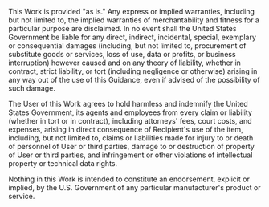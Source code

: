 This Work is provided "as is." Any express or implied warranties, including but not limited to, the
implied warranties of merchantability and fitness for a particular purpose are disclaimed. In no event
shall the United States Government be liable for any direct, indirect, incidental, special, exemplary or
consequential damages (including, but not limited to, procurement of substitute goods or services, loss
of use, data or profits, or business interruption) however caused and on any theory of liability, whether
in contract, strict liability, or tort (including negligence or otherwise) arising in any way out of the use of
this Guidance, even if advised of the possibility of such damage.

The User of this Work agrees to hold harmless and indemnify the United States Government, its agents
and employees from every claim or liability (whether in tort or in contract), including attorneys' fees,
court costs, and expenses, arising in direct consequence of Recipient's use of the item, including, but not
limited to, claims or liabilities made for injury to or death of personnel of User or third parties, damage
to or destruction of property of User or third parties, and infringement or other violations of intellectual
property or technical data rights.

Nothing in this Work is intended to constitute an endorsement, explicit or implied, by the U.S.
Government of any particular manufacturer's product or service.